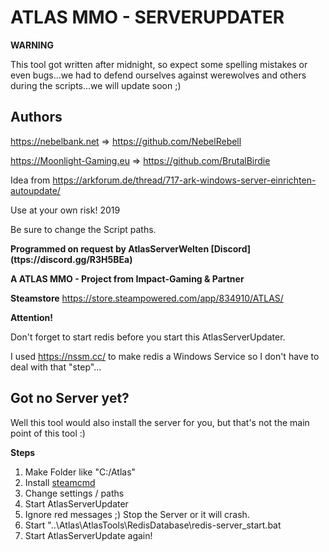 # ATLAS MMO - SERVERUPDATER

__WARNING__

This tool got written after midnight, so expect some spelling mistakes or even bugs...we had to defend ourselves against werewolves and others during the scripts...we will update soon ;)

## Authors

https://nebelbank.net => https://github.com/NebelRebell

https://Moonlight-Gaming.eu => https://github.com/BrutalBirdie

Idea from https://arkforum.de/thread/717-ark-windows-server-einrichten-autoupdate/

Use at your own risk! 2019

Be sure to change the Script paths.



**Programmed on request by AtlasServerWelten [Discord] (ttps://discord.gg/R3H5BEa)**

**A ATLAS MMO - Project from Impact-Gaming & Partner**



__Steamstore__
https://store.steampowered.com/app/834910/ATLAS/


__Attention!__

Don't forget to start redis before you start this AtlasServerUpdater.

I used https://nssm.cc/ to make redis a Windows Service so I don't have to deal with that "step"...


## Got no Server yet?

Well this tool would also install the server for you, but that's not the main point of this tool :)


__Steps__
1. Make Folder like "C:/Atlas"
2. Install [steamcmd](https://developer.valvesoftware.com/wiki/SteamCMD)
3. Change settings / paths 
4. Start AtlasServerUpdater
5. Ignore red messages ;) Stop the Server or it will crash.
6. Start "..\Atlas\AtlasTools\RedisDatabase\redis-server_start.bat
7. Start AtlasServerUpdate again!
